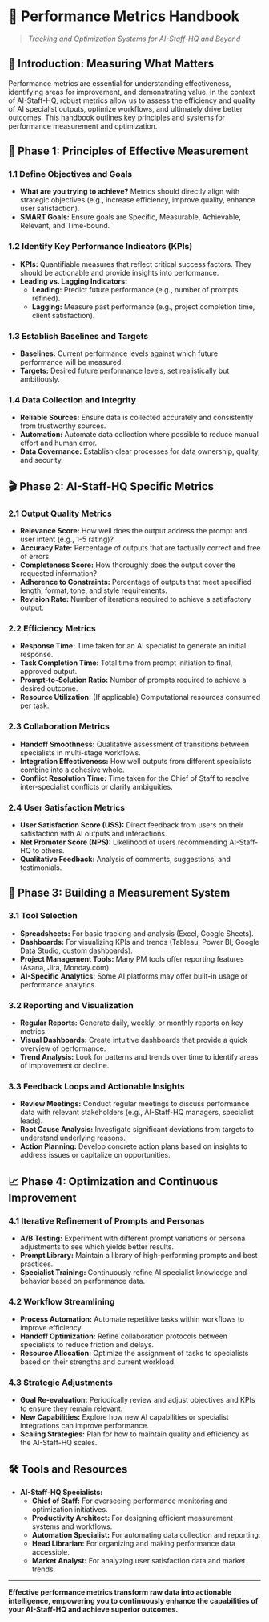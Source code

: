 # 🧠 Performance Metrics Handbook

> _Tracking and Optimization Systems for AI-Staff-HQ and Beyond_

## 🎯 Introduction: Measuring What Matters

Performance metrics are essential for understanding effectiveness, identifying areas for improvement, and demonstrating value. In the context of AI-Staff-HQ, robust metrics allow us to assess the efficiency and quality of AI specialist outputs, optimize workflows, and ultimately drive better outcomes. This handbook outlines key principles and systems for performance measurement and optimization.

## 🚀 Phase 1: Principles of Effective Measurement

### 1.1 Define Objectives and Goals

*   **What are you trying to achieve?** Metrics should directly align with strategic objectives (e.g., increase efficiency, improve quality, enhance user satisfaction).
*   **SMART Goals:** Ensure goals are Specific, Measurable, Achievable, Relevant, and Time-bound.

### 1.2 Identify Key Performance Indicators (KPIs)

*   **KPIs:** Quantifiable measures that reflect critical success factors. They should be actionable and provide insights into performance.
*   **Leading vs. Lagging Indicators:**
    *   **Leading:** Predict future performance (e.g., number of prompts refined).
    *   **Lagging:** Measure past performance (e.g., project completion time, client satisfaction).

### 1.3 Establish Baselines and Targets

*   **Baselines:** Current performance levels against which future performance will be measured.
*   **Targets:** Desired future performance levels, set realistically but ambitiously.

### 1.4 Data Collection and Integrity

*   **Reliable Sources:** Ensure data is collected accurately and consistently from trustworthy sources.
*   **Automation:** Automate data collection where possible to reduce manual effort and human error.
*   **Data Governance:** Establish clear processes for data ownership, quality, and security.

## 🎬 Phase 2: AI-Staff-HQ Specific Metrics

### 2.1 Output Quality Metrics

*   **Relevance Score:** How well does the output address the prompt and user intent (e.g., 1-5 rating)?
*   **Accuracy Rate:** Percentage of outputs that are factually correct and free of errors.
*   **Completeness Score:** How thoroughly does the output cover the requested information?
*   **Adherence to Constraints:** Percentage of outputs that meet specified length, format, tone, and style requirements.
*   **Revision Rate:** Number of iterations required to achieve a satisfactory output.

### 2.2 Efficiency Metrics

*   **Response Time:** Time taken for an AI specialist to generate an initial response.
*   **Task Completion Time:** Total time from prompt initiation to final, approved output.
*   **Prompt-to-Solution Ratio:** Number of prompts required to achieve a desired outcome.
*   **Resource Utilization:** (If applicable) Computational resources consumed per task.

### 2.3 Collaboration Metrics

*   **Handoff Smoothness:** Qualitative assessment of transitions between specialists in multi-stage workflows.
*   **Integration Effectiveness:** How well outputs from different specialists combine into a cohesive whole.
*   **Conflict Resolution Time:** Time taken for the Chief of Staff to resolve inter-specialist conflicts or clarify ambiguities.

### 2.4 User Satisfaction Metrics

*   **User Satisfaction Score (USS):** Direct feedback from users on their satisfaction with AI outputs and interactions.
*   **Net Promoter Score (NPS):** Likelihood of users recommending AI-Staff-HQ to others.
*   **Qualitative Feedback:** Analysis of comments, suggestions, and testimonials.

## 🔄 Phase 3: Building a Measurement System

### 3.1 Tool Selection

*   **Spreadsheets:** For basic tracking and analysis (Excel, Google Sheets).
*   **Dashboards:** For visualizing KPIs and trends (Tableau, Power BI, Google Data Studio, custom dashboards).
*   **Project Management Tools:** Many PM tools offer reporting features (Asana, Jira, Monday.com).
*   **AI-Specific Analytics:** Some AI platforms may offer built-in usage or performance analytics.

### 3.2 Reporting and Visualization

*   **Regular Reports:** Generate daily, weekly, or monthly reports on key metrics.
*   **Visual Dashboards:** Create intuitive dashboards that provide a quick overview of performance.
*   **Trend Analysis:** Look for patterns and trends over time to identify areas of improvement or decline.

### 3.3 Feedback Loops and Actionable Insights

*   **Review Meetings:** Conduct regular meetings to discuss performance data with relevant stakeholders (e.g., AI-Staff-HQ managers, specialist leads).
*   **Root Cause Analysis:** Investigate significant deviations from targets to understand underlying reasons.
*   **Action Planning:** Develop concrete action plans based on insights to address issues or capitalize on opportunities.

## 📈 Phase 4: Optimization and Continuous Improvement

### 4.1 Iterative Refinement of Prompts and Personas

*   **A/B Testing:** Experiment with different prompt variations or persona adjustments to see which yields better results.
*   **Prompt Library:** Maintain a library of high-performing prompts and best practices.
*   **Specialist Training:** Continuously refine AI specialist knowledge and behavior based on performance data.

### 4.2 Workflow Streamlining

*   **Process Automation:** Automate repetitive tasks within workflows to improve efficiency.
*   **Handoff Optimization:** Refine collaboration protocols between specialists to reduce friction and delays.
*   **Resource Allocation:** Optimize the assignment of tasks to specialists based on their strengths and current workload.

### 4.3 Strategic Adjustments

*   **Goal Re-evaluation:** Periodically review and adjust objectives and KPIs to ensure they remain relevant.
*   **New Capabilities:** Explore how new AI capabilities or specialist integrations can improve performance.
*   **Scaling Strategies:** Plan for how to maintain quality and efficiency as the AI-Staff-HQ scales.

## 🛠️ Tools and Resources

*   **AI-Staff-HQ Specialists:**
    *   **Chief of Staff:** For overseeing performance monitoring and optimization initiatives.
    *   **Productivity Architect:** For designing efficient measurement systems and workflows.
    *   **Automation Specialist:** For automating data collection and reporting.
    *   **Head Librarian:** For organizing and making performance data accessible.
    *   **Market Analyst:** For analyzing user satisfaction data and market trends.

---

**Effective performance metrics transform raw data into actionable intelligence, empowering you to continuously enhance the capabilities of your AI-Staff-HQ and achieve superior outcomes.**